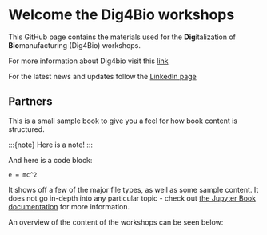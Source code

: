 # Welcome the Dig4Bio workshops


This GitHub page contains the materials used for the **Dig**italization of **Bio**manufacturing (Dig4Bio)
workshops.


For more information about Dig4bio visit this [link](https://ibb.tecnico.ulisboa.pt/portfolio/dig4bio/)

For the latest news and updates follow the [LinkedIn page](https://www.linkedin.com/company/dig4bio/posts/?feedView=all)

## Partners



[//]: # (<p float="left">)

[//]: # (  <img src="logos/tuberlin_logo.png" alt="Image 1" width="200" />)

[//]: # (  <img src="logos/ist-id_logo.png" alt="Image 2" width="200" />)

[//]: # (</p>)





This is a small sample book to give you a feel for how book content is
structured.

:::{note}
Here is a note!
:::

And here is a code block:

```
e = mc^2
```
It shows off a few of the major file types, as well as some sample content.
It does not go in-depth into any particular topic - check out [the Jupyter Book documentation](https://jupyterbook.org) for more information.






An overview of the content of the workshops can be seen below:

```{tableofcontents}
```
